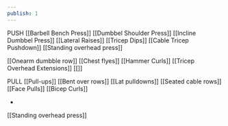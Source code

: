 ```yaml
---
publish: 1
---
```


PUSH
[[Barbell Bench Press]]
[[Dumbbel Shoulder Press]]
[[Incline Dumbbel Press]]
[[Lateral Raises]]
[[Tricep Dips]]
[[Cable Tricep Pushdown]]
[[Standing overhead press]]

[[Onearm dumbble row]]
[[Chest flyes]]
[[Hammer Curls]]
[[Tricep Overhead Extensions]]
[[]]

PULL
[[Pull-ups]]
[[Bent over rows]]
[[Lat pulldowns]]
[[Seated cable rows]]
[[Face Pulls]]
[[Bicep Curls]]



-
[[Standing overhead press]] 
